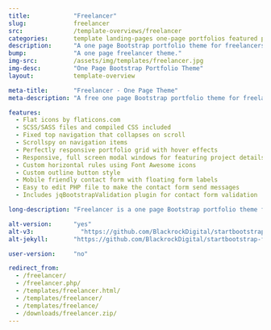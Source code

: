 ```yaml
---
title:            "Freelancer"
slug:             freelancer
src:              /template-overviews/freelancer
categories:       template landing-pages one-page portfolios featured popular
description:      "A one page Bootstrap portfolio theme for freelancers featuring a custom portfolio grid."
bump:             "A one page freelancer theme."
img-src:          /assets/img/templates/freelancer.jpg
img-desc:         "One Page Bootstrap Portfolio Theme"
layout:           template-overview

meta-title:       "Freelancer - One Page Theme"
meta-description: "A free one page Bootstrap portfolio theme for freelancers. All Start Bootstrap templates are free to download and open source."

features:
  - Flat icons by flaticons.com
  - SCSS/SASS files and compiled CSS included
  - Fixed top navigation that collapses on scroll
  - Scrollspy on navigation items
  - Perfectly responsive portfolio grid with hover effects
  - Responsive, full screen modal windows for featuring project details
  - Custom horizontal rules using Font Awesome icons
  - Custom outline button style
  - Mobile friendly contact form with floating form labels
  - Easy to edit PHP file to make the contact form send messages
  - Includes jqBootstrapValidation plugin for contact form validation

long-description: "Freelancer is a one page Bootstrap portfolio theme for freelancers."

alt-version:      "yes"
alt-v3:		        "https://github.com/BlackrockDigital/startbootstrap-freelancer/archive/v3.3.7+1.zip"
alt-jekyll:       "https://github.com/BlackrockDigital/startbootstrap-freelancer-jekyll"

user-version:     "no"

redirect_from:
  - /freelancer/
  - /freelancer.php/
  - /templates/freelancer.html/
  - /templates/freelancer/
  - /templates/freelance/
  - /downloads/freelancer.zip/
---
```

